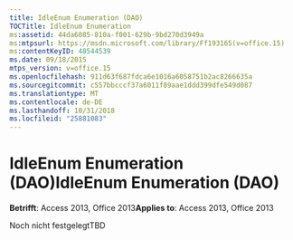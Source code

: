 ```yaml
---
title: IdleEnum Enumeration (DAO)
TOCTitle: IdleEnum Enumeration
ms:assetid: 44da6085-810a-f001-629b-9bd270d3949a
ms:mtpsurl: https://msdn.microsoft.com/library/Ff193165(v=office.15)
ms:contentKeyID: 48544539
ms.date: 09/18/2015
mtps_version: v=office.15
ms.openlocfilehash: 911d63f687fdca6e1016a6058751b2ac8266635a
ms.sourcegitcommit: c557bbcccf37a6011f89aae1ddd399dfe549d087
ms.translationtype: MT
ms.contentlocale: de-DE
ms.lasthandoff: 10/31/2018
ms.locfileid: "25881083"
---
```

# <a name="idleenum-enumeration-dao"></a><span data-ttu-id="0b946-102">IdleEnum Enumeration (DAO)</span><span class="sxs-lookup"><span data-stu-id="0b946-102">IdleEnum Enumeration (DAO)</span></span>


<span data-ttu-id="0b946-103">**Betrifft**: Access 2013, Office 2013</span><span class="sxs-lookup"><span data-stu-id="0b946-103">**Applies to**: Access 2013, Office 2013</span></span>

<span data-ttu-id="0b946-104">Noch nicht festgelegt</span><span class="sxs-lookup"><span data-stu-id="0b946-104">TBD</span></span>

